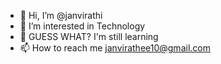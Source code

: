 - 👋 Hi, I’m @janvirathi
- 👀 I’m interested in Technology
- 🌱 GUESS WHAT? I'm still learning 
- 📫 How to reach me janvirathee10@gmail.com

<!---
janvirathi/janvirathi is a ✨ special ✨ repository because its `README.md` (this file) appears on your GitHub profile.
You can click the Preview link to take a look at your changes.
--->
